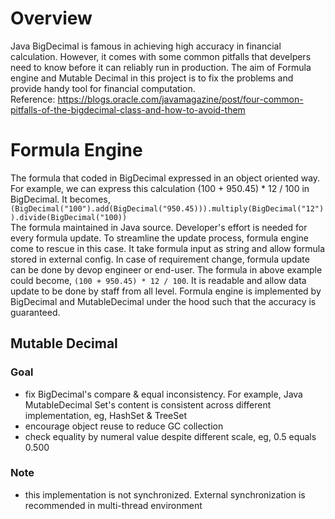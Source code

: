 # Overview
Java BigDecimal is famous in achieving high accuracy in financial calculation. However, it comes with some common pitfalls that develpers need to know before it can reliably run in production. The aim of Formula engine and Mutable Decimal in this project is to fix the problems and provide handy tool for financial computation.     
Reference: https://blogs.oracle.com/javamagazine/post/four-common-pitfalls-of-the-bigdecimal-class-and-how-to-avoid-them
# Formula Engine
The formula that coded in BigDecimal expressed in an object oriented way. For example, we can express this calculation (100 + 950.45) * 12 / 100 in BigDecimal. It becomes,  
`(BigDecimal("100").add(BigDecimal("950.45))).multiply(BigDecimal("12")).divide(BigDecimal("100))`  
The formula maintained in Java source. Developer's effort is needed for every formula update. To streamline the update process, formula engine come to rescue in this case. It take formula input as string and allow formula stored in external config. In case of requirement change, formula update can be done by devop engineer or end-user.
The formula in above example could become, `(100 + 950.45) * 12 / 100`. It is readable and allow data update to be done by staff from all level.
Formula engine is implemented by BigDecimal and MutableDecimal under the hood such that the accuracy is guaranteed.

## Mutable Decimal
### Goal  
- fix BigDecimal's compare & equal inconsistency. For example, Java MutableDecimal Set's content is consistent across different implementation, eg, HashSet & TreeSet
- encourage object reuse to reduce GC collection
- check equality by numeral value despite different scale, eg, 0.5 equals 0.500  
### Note
- this implementation is not synchronized. External synchronization is recommended in multi-thread environment 
